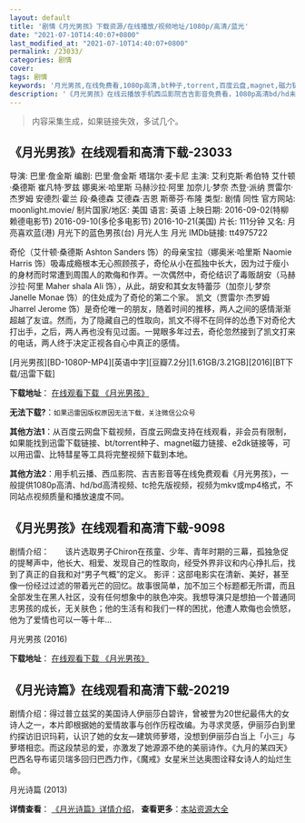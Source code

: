 ```yaml
---
layout: default
title: '剧情《月光男孩》下载资源/在线播放/视频地址/1080p/高清/蓝光'
date: "2021-07-10T14:40:07+0800"
last_modified_at: "2021-07-10T14:40:07+0800"
permalink: /23033/
categories: 剧情
cover:
tags: 剧情
keywords: '月光男孩,在线免费看,1080p高清,bt种子,torrent,百度云盘,magnet,磁力链,迅雷下载资源'
description: '《月光男孩》在线云播放手机西瓜影院吉吉影音免费看，1080p高清bd/hd未删减完整版和tc抢先枪版，mkv/mp4格式，附带bt/torrent种子、magnet/磁力链、百度云盘、网盘资源迅雷下载链接'
---
```


>内容采集生成，如果链接失效，多试几个。


## 《月光男孩》在线观看和高清下载-23033

导演: 巴里·詹金斯 编剧: 巴里·詹金斯 塔瑞尔·麦卡尼 主演: 艾利克斯·希伯特 艾什顿·桑德斯 崔凡特·罗兹 娜奥米·哈里斯 马赫沙拉·阿里 加奈儿·梦奈 杰登·派纳 贾雷尔·杰罗姆 安德烈·霍兰 段·桑德森 艾德森·吉恩 斯蒂芬·布隆 类型: 剧情 同性 官方网站: moonlight.movie/ 制片国家/地区: 美国 语言: 英语 上映日期: 2016-09-02(特柳赖德电影节) 2016-09-10(多伦多电影节) 2016-10-21(美国) 片长: 111分钟 又名: 月亮喜欢蓝(港) 月光下的蓝色男孩(台) 月光人生 月光 IMDb链接: tt4975722

奇伦（艾什顿·桑德斯 Ashton Sanders 饰）的母亲宝拉（娜奥米·哈里斯 Naomie Harris 饰）吸毒成瘾根本无心照顾孩子，奇伦从小在孤独中长大，因为过于瘦小的身材而时常遭到周围人的欺侮和作弄。一次偶然中，奇伦结识了毒贩胡安（马赫沙拉·阿里 Maher shala Ali 饰），从此，胡安和其女友特蕾莎（加奈儿·梦奈 Janelle Monae 饰）的住处成为了奇伦的第二个家。 凯文（贾雷尔·杰罗姆 Jharrel Jerome 饰）是奇伦唯一的朋友，随着时间的推移，两人之间的感情渐渐超越了友谊。然而，为了隐藏自己的性取向，凯文不得不在同伴的怂恿下对奇伦大打出手，之后，两人再也没有见过面。一晃眼多年过去，奇伦忽然接到了凯文打来的电话，两人终于决定正视各自心中真正的感情。


[月光男孩][BD-1080P-MP4][英语中字][豆瓣7.2分][1.61GB/3.21GB][2016][BT下载/迅雷下载]

**下载地址**： [在线观看下载 《月光男孩》](https://www.btdx8.com/torrent/moonlight_2016.html) 


**无法下载?**：`如果迅雷因版权原因无法下载，关注微信公众号 `

**其他方法1**：从百度云网盘下载视频，百度云网盘支持在线观看，非会员有限制，如果能找到迅雷下载链接、bt/torrent种子、magnet磁力链接、e2dk链接等，可以用迅雷、比特彗星等工具将完整视频下载到本地。

**其他方法2**：用手机云播、西瓜影院、吉吉影音等在线免费观看《月光男孩》，一般提供1080p高清、hd/bd高清视频、tc抢先版视频，视频为mkv或mp4格式，不同站点视频质量和播放速度不同。


## 《月光男孩》在线观看和高清下载-9098

剧情介绍：　　该片选取男子Chiron在孩童、少年、青年时期的三幕，孤独急促的提琴声中，他长大、相爱、发现自己的性取向，经受外界非议和内心挣扎后，找到了真正的自我和对“男子气概”的定义。 影评：这部电影实在清新、美好，甚至像一份经过过滤的带着光芒的回忆。故事很简单，加不加三个标题都无所谓，而且全部发生在黑人社区，没有任何想象中的肤色冲突。我想导演只是想拍一个普通同志男孩的成长，无关肤色；他的生活有和我们一样的困扰，他遭人欺侮也会愤怒，他为了爱情也可以一等十年…


月光男孩 (2016)

**下载地址**： [在线观看下载 《月光男孩》](https://www.btbtdy.me/btdy/dy9365.html) 


## 《月光诗篇》在线观看和高清下载-20219

剧情介绍：得过普立兹奖的美国诗人伊丽莎白碧许，曾被誉为20世纪最伟大的女诗人之一，本片即根据她的爱情故事与创作历程改编。为寻求灵感，伊丽莎白到里约探访旧识玛莉，认识了她的女友―建筑师萝塔，没想到伊丽莎白当上「小三」与萝塔相恋。而这段禁忌的爱，亦激发了她源源不绝的美丽诗作。《九月的某四天》巴西名导布诺贝瑞多回归巴西力作，《魔戒》女星米兰达奥图诠释女诗人的灿烂生命。


月光诗篇 (2013)

**详情查看**： [《月光诗篇》详情介绍](/movie/20219/)， **查看更多**：[本站资源大全](/movie/t/all/)

